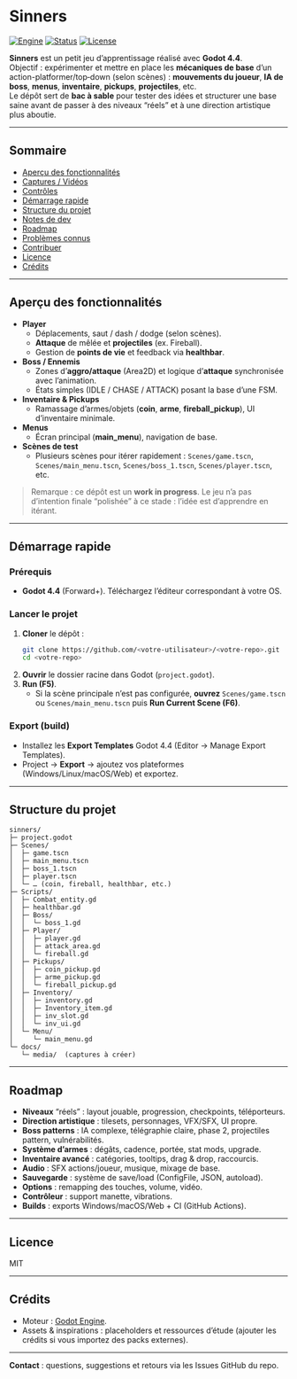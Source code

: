 # Sinners

[![Engine](https://img.shields.io/badge/Godot-4.4-blue)](https://godotengine.org/)
[![Status](https://img.shields.io/badge/status-Work_in_Progress-orange)](#)
[![License](https://img.shields.io/badge/license-TBD-lightgrey)](#)

**Sinners** est un petit jeu d’apprentissage réalisé avec **Godot 4.4**.  
Objectif : expérimenter et mettre en place les **mécaniques de base** d’un action-platformer/top‑down (selon scènes) : **mouvements du joueur**, **IA de boss**, **menus**, **inventaire**, **pickups**, **projectiles**, etc.  
Le dépôt sert de **bac à sable** pour tester des idées et structurer une base saine avant de passer à des niveaux “réels” et à une direction artistique plus aboutie.

---

## Sommaire
- [Aperçu des fonctionnalités](#aperçu-des-fonctionnalités)
- [Captures / Vidéos](#captures--vidéos)
- [Contrôles](#contrôles)
- [Démarrage rapide](#démarrage-rapide)
- [Structure du projet](#structure-du-projet)
- [Notes de dev](#notes-de-dev)
- [Roadmap](#roadmap)
- [Problèmes connus](#problèmes-connus)
- [Contribuer](#contribuer)
- [Licence](#licence)
- [Crédits](#crédits)

---

## Aperçu des fonctionnalités

- **Player**
  - Déplacements, saut / dash / dodge (selon scènes).
  - **Attaque** de mêlée et **projectiles** (ex. Fireball).
  - Gestion de **points de vie** et feedback via **healthbar**.
- **Boss / Ennemis**
  - Zones d’**aggro/attaque** (Area2D) et logique d’**attaque** synchronisée avec l’animation.
  - États simples (IDLE / CHASE / ATTACK) posant la base d’une FSM.
- **Inventaire & Pickups**
  - Ramassage d’armes/objets (**coin**, **arme**, **fireball_pickup**), UI d’inventaire minimale.
- **Menus**
  - Écran principal (**main_menu**), navigation de base.
- **Scènes de test**
  - Plusieurs scènes pour itérer rapidement : `Scenes/game.tscn`, `Scenes/main_menu.tscn`, `Scenes/boss_1.tscn`, `Scenes/player.tscn`, etc.

> Remarque : ce dépôt est un **work in progress**. Le jeu n’a pas d’intention finale “polishée” à ce stade : l’idée est d’apprendre en itérant.


---

## Démarrage rapide

### Prérequis
- **Godot 4.4** (Forward+). Téléchargez l’éditeur correspondant à votre OS.

### Lancer le projet
1. **Cloner** le dépôt :
   ```bash
   git clone https://github.com/<votre-utilisateur>/<votre-repo>.git
   cd <votre-repo>
   ```
2. **Ouvrir** le dossier racine dans Godot (`project.godot`).
3. **Run (F5)**.  
   - Si la scène principale n’est pas configurée, **ouvrez** `Scenes/game.tscn` ou `Scenes/main_menu.tscn` puis **Run Current Scene (F6)**.

### Export (build)
- Installez les **Export Templates** Godot 4.4 (Editor → Manage Export Templates).
- Project → **Export** → ajoutez vos plateformes (Windows/Linux/macOS/Web) et exportez.

---

## Structure du projet

```
sinners/
├─ project.godot
├─ Scenes/
│  ├─ game.tscn
│  ├─ main_menu.tscn
│  ├─ boss_1.tscn
│  ├─ player.tscn
│  └─ … (coin, fireball, healthbar, etc.)
├─ Scripts/
│  ├─ Combat_entity.gd
│  ├─ healthbar.gd
│  ├─ Boss/
│  │  └─ boss_1.gd
│  ├─ Player/
│  │  ├─ player.gd
│  │  ├─ attack_area.gd
│  │  └─ fireball.gd
│  ├─ Pickups/
│  │  ├─ coin_pickup.gd
│  │  ├─ arme_pickup.gd
│  │  └─ fireball_pickup.gd
│  ├─ Inventory/
│  │  ├─ inventory.gd
│  │  ├─ Inventory_item.gd
│  │  ├─ inv_slot.gd
│  │  └─ inv_ui.gd
│  └─ Menu/
│     └─ main_menu.gd
└─ docs/
   └─ media/  (captures à créer)
```

---

## Roadmap

- **Niveaux** “réels” : layout jouable, progression, checkpoints, téléporteurs.
- **Direction artistique** : tilesets, personnages, VFX/SFX, UI propre.
- **Boss patterns** : IA complexe, télégraphie claire, phase 2, projectiles pattern, vulnérabilités.
- **Système d’armes** : dégâts, cadence, portée, stat mods, upgrade.
- **Inventaire avancé** : catégories, tooltips, drag & drop, raccourcis.
- **Audio** : SFX actions/joueur, musique, mixage de base.
- **Sauvegarde** : système de save/load (ConfigFile, JSON, autoload).
- **Options** : remapping des touches, volume, vidéo.
- **Contrôleur** : support manette, vibrations.
- **Builds** : exports Windows/macOS/Web + CI (GitHub Actions).



---

## Licence

MIT 

---

## Crédits

- Moteur : [Godot Engine](https://godotengine.org/).
- Assets & inspirations : placeholders et ressources d’étude (ajouter les crédits si vous importez des packs externes).

---

**Contact** : questions, suggestions et retours via les Issues GitHub du repo.
